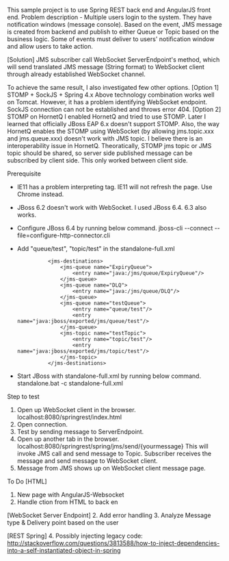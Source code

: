 This sample project is to use Spring REST back end and AngularJS front end. 
Problem description - Multiple users login to the system. They have notification windows (message console). Based on the event, JMS message is created from backend and publish to either Queue or Topic based on the business logic. Some of events must deliver to users' notification window and allow users to take action.

[Solution] JMS subscriber call WebSocket ServerEndpoint's method, which will send translated JMS message (String format) to WebSocket client through already established WebSocket channel.

To achieve the same result, I also investigated few other options.
[Option 1]  STOMP + SockJS + Spring 4.x
Above technology combination works well on Tomcat. However, it has a problem identifying WebSocket endpoint. SockJS connection can not be established and throws error 404.
[Option 2] STOMP on HornetQ
I enabled HornetQ and tried to use STOMP. Later I learned that officially JBoss EAP 6.x doesn't support STOMP. Also, the way HornetQ enables the STOMP using WebSocket (by allowing jms.topic.xxx and jms.queue.xxx) doesn't work with JMS topic. I believe there is an interoperability issue in HornetQ. Theoratically, STOMP jms topic or JMS topic should be shared, so server side published message can be subscribed by client side. This only worked between client side.


Prerequisite
* IE11 has a problem interpreting <output> tag. IE11 will not refresh the page. Use Chrome instead.
* JBoss 6.2 doesn't work with WebSocket. I used JBoss 6.4. 6.3 also works.
* Configure JBoss 6.4 by running below command.
jboss-cli --connect --file=configure-http-connector.cli
* Add "queue/test", "topic/test" in the standalone-full.xml

                <jms-destinations>
                    <jms-queue name="ExpiryQueue">
                        <entry name="java:/jms/queue/ExpiryQueue"/>
                    </jms-queue>
                    <jms-queue name="DLQ">
                        <entry name="java:/jms/queue/DLQ"/>
                    </jms-queue>
                    <jms-queue name="testQueue">
                        <entry name="queue/test"/>
                        <entry name="java:jboss/exported/jms/queue/test"/>
                    </jms-queue>
                    <jms-topic name="testTopic">
                        <entry name="topic/test"/>
                        <entry name="java:jboss/exported/jms/topic/test"/>
                    </jms-topic>
                </jms-destinations>

* Start JBoss with standalone-full.xml by running below command.
standalone.bat -c standalone-full.xml


Step to test
1. Open up WebSocket client in the browser. localhost:8080/springrest/index.html
2. Open connection.
3. Test by sending message to ServerEndpoint.
4. Open up another tab in the browser. localhost:8080/springrest/spring/jms/send/{yourmessage}
This will invoke JMS call and send message to Topic. Subscriber receives the message and send message to WebSocket client.
5. Message from JMS shows up on WebSocket client message page.


To Do
[HTML]
1. New page with AngularJS-Websocket
2. Handle ction from HTML to back en

[WebSocket Server Endpoint]
2. Add error handling
3. Analyze Message type & Delivery point based on the user

[REST Spring]
4. Possibly injecting legacy code: http://stackoverflow.com/questions/3813588/how-to-inject-dependencies-into-a-self-instantiated-object-in-spring


